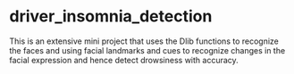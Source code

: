 # driver_insomnia_detection
This is an extensive mini project that uses the Dlib functions to recognize the faces and using facial landmarks and cues to recognize changes in the facial expression and hence detect drowsiness with accuracy.
